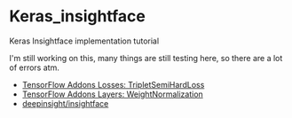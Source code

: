 # Keras_insightface
Keras Insightface implementation tutorial

I'm still working on this, many things are still testing here, so there are a lot of errors atm.

- [TensorFlow Addons Losses: TripletSemiHardLoss](https://www.tensorflow.org/addons/tutorials/losses_triplet)
- [TensorFlow Addons Layers: WeightNormalization](https://www.tensorflow.org/addons/tutorials/layers_weightnormalization)
- [deepinsight/insightface](https://github.com/deepinsight/insightface)
